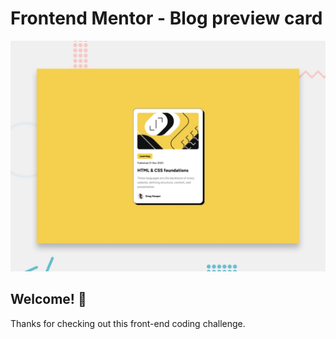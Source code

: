 # Frontend Mentor - Blog preview card

![Design preview for the Blog preview card coding challenge](./design/desktop-preview.jpg)

## Welcome! 👋

Thanks for checking out this front-end coding challenge.